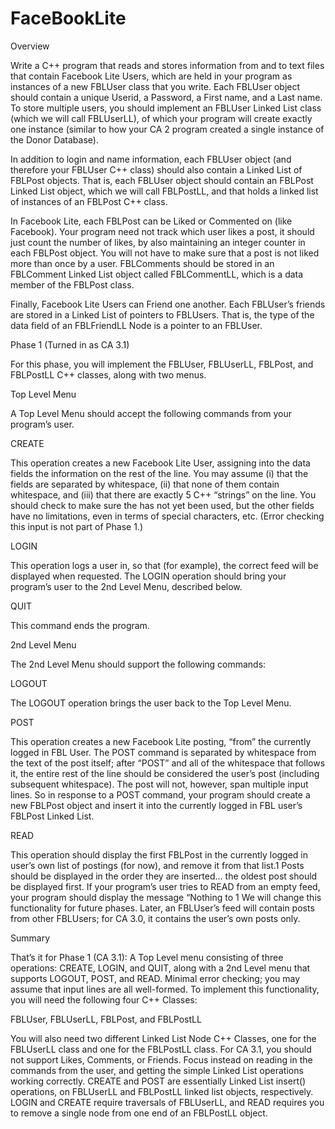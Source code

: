 # FaceBookLite
Overview

Write a C++ program that reads and stores information from and to text files that contain Facebook Lite Users, which are held in your program as instances of a new FBLUser class that you write. Each FBLUser object should contain a unique Userid, a Password, a First name, and a Last name. To store multiple users, you should implement an FBLUser Linked List class (which we will call FBLUserLL), of which your program will create exactly one instance (similar to how your CA 2 program created a single instance of the Donor Database).

In addition to login and name information, each FBLUser object (and therefore your FBLUser C++ class) should also contain a Linked List of FBLPost objects. That is, each FBLUser object should contain an FBLPost Linked List object, which we will call FBLPostLL, and that holds a linked list of instances of an FBLPost C++ class.

In Facebook Lite, each FBLPost can be Liked or Commented on (like Facebook). Your program need not track which user likes a post, it should just count the number of likes, by also maintaining an integer counter in each FBLPost object. You will not have to make sure that a post is not liked more than once by a user. FBLComments should be stored in an FBLComment Linked List object called FBLCommentLL, which is a data member of the FBLPost class.

Finally, Facebook Lite Users can Friend one another. Each FBLUser’s friends are stored in a Linked List of pointers to FBLUsers. That is, the type of the data field of an FBLFriendLL Node is a pointer to an FBLUser.


Phase 1 (Turned in as CA 3.1)

For this phase, you will implement the FBLUser, FBLUserLL, FBLPost, and FBLPostLL C++ classes, along with two menus.

Top Level Menu

A Top Level Menu should accept the following commands from your program’s user.

CREATE <Userid> <Password> <First> <Last>
  
This operation creates a new Facebook Lite User, assigning into the data fields the information on the rest of the line. You may assume (i) that the fields are separated by whitespace, (ii) that none of them contain whitespace, and (iii) that there are exactly 5 C++ “strings” on the line. You should check to make sure the <Userid> has not yet been used, but the other fields have no limitations, even in terms of special characters, etc. (Error checking this input is not part of Phase 1.)
  
LOGIN <Userid>
  
This operation logs a user in, so that (for example), the correct feed will be displayed when requested. The LOGIN operation should bring your program’s user to the 2nd Level Menu, described below.

QUIT

This command ends the program.

2nd Level Menu

The 2nd Level Menu should support the following commands:

LOGOUT

The LOGOUT operation brings the user back to the Top Level Menu. 

POST <text>
  
This operation creates a new Facebook Lite posting, “from” the currently logged in FBL User. The POST command is separated by whitespace from the text of the post itself; after “POST” and all of the whitespace that follows it, the entire rest of the line should be considered the user’s post (including subsequent whitespace). The post will not, however, span multiple input lines. So in response to a POST command, your program should create a new FBLPost object and insert it into the currently logged in FBL user’s FBLPost Linked List.

READ

This operation should display the first FBLPost in the currently logged in user’s own list of postings (for
now), and remove it from that list.1 Posts should be displayed in the order they are inserted... the oldest post should be displayed first. If your program’s user tries to READ from an empty feed, your program should display the message “Nothing to
1 We will change this functionality for future phases. Later, an FBLUser’s feed will contain posts from other FBLUsers; for CA 3.0, it contains the user’s own posts only.
 

Summary

That’s it for Phase 1 (CA 3.1): A Top Level menu consisting of three operations: CREATE, LOGIN, and QUIT, along with a 2nd Level menu that supports LOGOUT, POST, and READ. Minimal error checking; you may assume that input lines are all well-formed.
To implement this functionality, you will need the following four C++ Classes:

FBLUser, FBLUserLL, FBLPost, and FBLPostLL

You will also need two different Linked List Node C++ Classes, one for the FBLUserLL class and one for the FBLPostLL class.
For CA 3.1, you should not support Likes, Comments, or Friends. Focus instead on reading in the commands from the user, and getting the simple Linked List operations working correctly. CREATE and POST are essentially Linked List insert() operations, on FBLUserLL and FBLPostLL linked list objects, respectively. LOGIN and CREATE require traversals of FBLUserLL, and READ requires you to remove a single node from one end of an FBLPostLL object.
